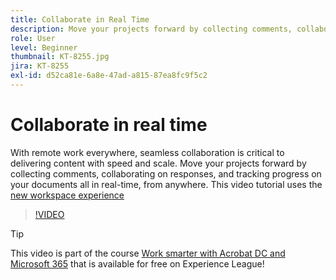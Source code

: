 ```yaml
---
title: Collaborate in Real Time
description: Move your projects forward by collecting comments, collaborating on responses, and tracking progress on your documents all in real-time, from anywhere
role: User
level: Beginner
thumbnail: KT-8255.jpg
jira: KT-8255
exl-id: d52ca81e-6a8e-47ad-a815-87ea8fc9f5c2
---
```

# Collaborate in real time

With remote work everywhere, seamless collaboration is critical to delivering content with speed and scale. Move your projects forward by collecting comments, collaborating on responses, and tracking progress on your documents all in real-time, from anywhere. This video tutorial uses the [new workspace experience](new-workspace.md)

>[!VIDEO](https://video.tv.adobe.com/v/337500?quality=12&learn=on&hidetitle=true)

>[!TIP]
>
>This video is part of the course [Work smarter with Acrobat DC and Microsoft 365](https://experienceleague.adobe.com/?recommended=Acrobat-U-1-2021.microsoft365) that is available for free on Experience League!
